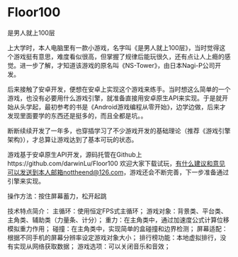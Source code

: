 # Floor100
是男人就上100层

上大学时，本人电脑里有一款小游戏，名字叫《是男人就上100层》，当时觉得这个游戏挺有意思，难度看似很高，但掌握了规律后能玩很久，还有点让人上瘾的感觉。进一步了解，才知道该游戏的原名叫《NS-Tower》，由日本Nagi-P公司开发。

后来接触了安卓开发，便想在安卓上实现这个游戏来练手。当时想这么简单的一个游戏，也没有必要用什么游戏引擎，就准备直接用安卓原生API来实现。于是就开始从头学起，最初参考的书是《Android游戏编程从零开始》，边学边做，后来才发现里面要学的东西还是挺多的，而且全都是坑。。

断断续续开发了一年多，也穿插学习了不少游戏开发的基础理论（推荐《游戏引擎架构》），才总算让游戏达到了基本可玩的状态。

游戏基于安卓原生API开发，源码托管在Github上https://github.com/darwinLu/Floor100 欢迎大家下载试玩，有什么建议和意见可以发送到本人邮箱nottheend@126.com，游戏还会不断完善，下一步准备通过引擎来实现。

操作方法：按住屏幕蓄力，松开起跳

技术特点简介：
主循环：使用恒定FPS式主循环；
游戏对象：背景类、平台类、主角类、辅助类（力量条、计分）；
重力：在主角类中，通过加速度公式计算位移模拟重力作用；
碰撞：在主角类中，实现简单的盒碰撞和边界检测；
屏幕适配：根据不同手机的屏幕分辨率设定游戏对象大小；
排行榜功能：本地虚拟排行，没有实现从网络获取数据；
游戏选项：可以关闭音乐和音效；
